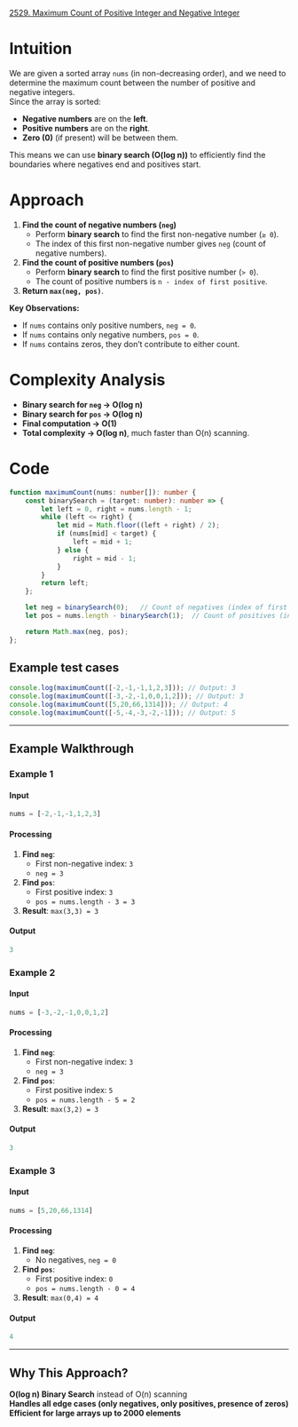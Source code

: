 [2529. Maximum Count of Positive Integer and Negative Integer](https://leetcode.com/problems/maximum-count-of-positive-integer-and-negative-integer/)

# Intuition

We are given a sorted array `nums` (in non-decreasing order), and we need to determine the maximum count between the number of positive and negative integers.  
Since the array is sorted:

- **Negative numbers** are on the **left**.
- **Positive numbers** are on the **right**.
- **Zero (0)** (if present) will be between them.

This means we can use **binary search (O(log n))** to efficiently find the boundaries where negatives end and positives start.

# Approach

1. **Find the count of negative numbers (`neg`)**
    - Perform **binary search** to find the first non-negative number (`≥ 0`).
    - The index of this first non-negative number gives `neg` (count of negative numbers).
2. **Find the count of positive numbers (`pos`)**
    - Perform **binary search** to find the first positive number (`> 0`).
    - The count of positive numbers is `n - index of first positive`.
3. **Return `max(neg, pos)`**.

**Key Observations:**
- If `nums` contains only positive numbers, `neg = 0`.
- If `nums` contains only negative numbers, `pos = 0`.
- If `nums` contains zeros, they don’t contribute to either count.

# Complexity Analysis

- **Binary search for `neg` → O(log n)**
- **Binary search for `pos` → O(log n)**
- **Final computation → O(1)**
- **Total complexity → O(log n)**, much faster than O(n) scanning.

# Code

```typescript
function maximumCount(nums: number[]): number {
    const binarySearch = (target: number): number => {
        let left = 0, right = nums.length - 1;
        while (left <= right) {
            let mid = Math.floor((left + right) / 2);
            if (nums[mid] < target) {
                left = mid + 1;
            } else {
                right = mid - 1;
            }
        }
        return left;
    };

    let neg = binarySearch(0);   // Count of negatives (index of first non-negative)
    let pos = nums.length - binarySearch(1);  // Count of positives (index of first positive subtracted from total length)

    return Math.max(neg, pos);
};

```

## Example test cases
``` Typescript
console.log(maximumCount([-2,-1,-1,1,2,3])); // Output: 3
console.log(maximumCount([-3,-2,-1,0,0,1,2])); // Output: 3
console.log(maximumCount([5,20,66,1314])); // Output: 4
console.log(maximumCount([-5,-4,-3,-2,-1])); // Output: 5
```

---

## **Example Walkthrough**

### **Example 1**

#### **Input**

```typescript
nums = [-2,-1,-1,1,2,3]
```

#### **Processing**

1. **Find `neg`**:
    - First non-negative index: `3`
    - `neg = 3`
2. **Find `pos`**:
    - First positive index: `3`
    - `pos = nums.length - 3 = 3`
3. **Result**: `max(3,3) = 3`

#### **Output**

```typescript
3
```

### **Example 2**

#### **Input**

```typescript
nums = [-3,-2,-1,0,0,1,2]
```

#### **Processing**

1. **Find `neg`**:
    - First non-negative index: `3`
    - `neg = 3`
2. **Find `pos`**:
    - First positive index: `5`
    - `pos = nums.length - 5 = 2`
3. **Result**: `max(3,2) = 3`

#### **Output**

```typescript
3
```

### **Example 3**

#### **Input**

```typescript
nums = [5,20,66,1314]
```

#### **Processing**

1. **Find `neg`**:
    - No negatives, `neg = 0`
2. **Find `pos`**:
    - First positive index: `0`
    - `pos = nums.length - 0 = 4`
3. **Result**: `max(0,4) = 4`

#### **Output**

```typescript
4
```

---

## **Why This Approach?**

**O(log n) Binary Search** instead of O(n) scanning  
**Handles all edge cases (only negatives, only positives, presence of zeros)**  
**Efficient for large arrays up to 2000 elements**